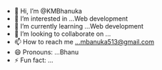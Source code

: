 - 👋 Hi, I’m @KMBhanuka
- 👀 I’m interested in ...Web development
- 🌱 I’m currently learning ...Web development 
- 💞️ I’m looking to collaborate on ...
- 📫 How to reach me ...mbanuka513@gmail.com
- 😄 Pronouns: ...Bhanu
- ⚡ Fun fact: ...

<!---
KMBhanuka/KMBhanuka is a ✨ special ✨ repository because its `README.md` (this file) appears on your GitHub profile.
You can click the Preview link to take a look at your changes.
--->
